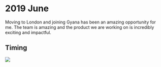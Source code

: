 # 2019 June

Moving to London and joining Gyana has been an amazing opportunity for me. The team is amazing and the product we are working on is incredibly exciting and impactful.

## Timing

![](https://i.imgur.com/o9ZCTmF.png)
